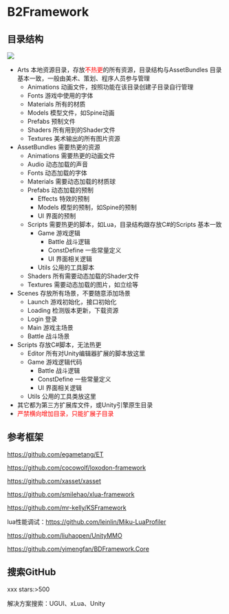 # B2Framework

## 目录结构

![](https://github.com/Venbb/B2Framework/blob/master/img/image-20200507173919966.png)

* Arts 本地资源目录，存放<font color=#ff0000>不热更</font>的所有资源，目录结构与AssetBundles 目录基本一致，一般由美术、策划、程序人员参与管理
  * Animations 动画文件，按照功能在该目录创建子目录自行管理
  * Fonts 游戏中使用的字体
  * Materials 所有的材质
  * Models 模型文件，如Spine动画
  * Prefabs 预制文件
  * Shaders 所有用到的Shader文件
  * Textures 美术输出的所有图片资源
* AssetBundles 需要热更的资源
  * Animations 需要热更的动画文件
  * Audio 动态加载的声音
  * Fonts 动态加载的字体
  * Materials 需要动态加载的材质球
  * Prefabs 动态加载的预制
    * Effects 特效的预制
    * Models 模型的预制，如Spine的预制
    * UI 界面的预制
  * Scripts 需要热更的脚本，如Lua，目录结构跟存放C#的Scripts 基本一致
    * Game 游戏逻辑
      * Battle 战斗逻辑
      * ConstDefine 一些常量定义
      * UI 界面相关逻辑
    * Utils 公用的工具脚本
  * Shaders 所有需要动态加载的Shader文件
  * Textures 需要动态加载的图片，如立绘等
* Scenes 存放所有场景，不要随意添加场景
  * Launch 游戏初始化，接口初始化
  * Loading 检测版本更新，下载资源
  * Login 登录
  * Main 游戏主场景
  * Battle 战斗场景
* Scripts 存放C#脚本，无法热更
  * Editor 所有对Unity编辑器扩展的脚本放这里
  * Game 游戏逻辑代码
    * Battle 战斗逻辑
    * ConstDefine 一些常量定义
    * UI 界面相关逻辑
  * Utils 公用的工具类放这里
* 其它都为第三方扩展库文件，或Unity引擎原生目录
* <font color=#ff0000>严禁横向增加目录，只能扩展子目录</font>

## 参考框架

https://github.com/egametang/ET

https://github.com/cocowolf/loxodon-framework

https://github.com/xasset/xasset

https://github.com/smilehao/xlua-framework

https://github.com/mr-kelly/KSFramework

lua性能调试：https://github.com/leinlin/Miku-LuaProfiler

https://github.com/liuhaopen/UnityMMO

https://github.com/yimengfan/BDFramework.Core

## 搜索GitHub

xxx stars:>500

解决方案搜索：UGUI、xLua、Unity

